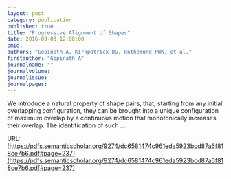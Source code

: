 ```yaml
---
layout: post
category: publication
published: true
title: "Progressive Alignment of Shapes"
date: 2016-08-03 12:00:00
pmid: 
authors: "Gopinath A, Kirkpatrick DG, Rothemund PWK, et al."
firstauthor: "Gopinath A"
journalname: ""
journalvolume: 
journalissue: 
journalpages: 
---
```


We introduce a natural property of shape pairs, that, starting from any initial overlapping configuration, they can be brought into a unique configuration of maximum overlap by a continuous motion that monotonically increases their overlap. The identification of such …

URL: [https://pdfs.semanticscholar.org/9274/dc6581474c961eda5923bcd87a6f818ce7b6.pdf#page=237](https://pdfs.semanticscholar.org/9274/dc6581474c961eda5923bcd87a6f818ce7b6.pdf#page=237)
